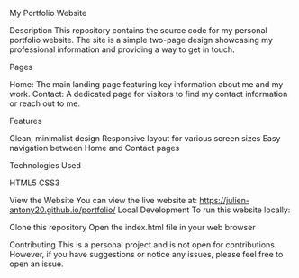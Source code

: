 My Portfolio Website

Description
This repository contains the source code for my personal portfolio website. The site is a simple two-page design showcasing my professional information and providing a way to get in touch.

Pages

Home: The main landing page featuring key information about me and my work.
Contact: A dedicated page for visitors to find my contact information or reach out to me.

Features

Clean, minimalist design
Responsive layout for various screen sizes
Easy navigation between Home and Contact pages

Technologies Used

HTML5
CSS3

View the Website
You can view the live website at: https://julien-antony20.github.io/portfolio/
Local Development
To run this website locally:

Clone this repository
Open the index.html file in your web browser

Contributing
This is a personal project and is not open for contributions. However, if you have suggestions or notice any issues, please feel free to open an issue.
